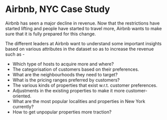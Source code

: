 # Airbnb, NYC Case Study
Airbnb has seen a major decline in revenue. Now that the restrictions have started lifting and people have started to travel more, Airbnb wants to make sure that it is fully prepared for this change.

The different leaders at Airbnb want to understand some important insights based on various attributes in the dataset so as to increase the revenue such as -

- Which type of hosts to acquire more and where?
- The categorisation of customers based on their preferences.
- What are the neighbourhoods they need to target?
- What is the pricing ranges preferred by customers?
- The various kinds of properties that exist w.r.t. customer preferences.
- Adjustments in the existing properties to make it more customer-oriented.
- What are the most popular localities and properties in New York currently?
- How to get unpopular properties more traction?
